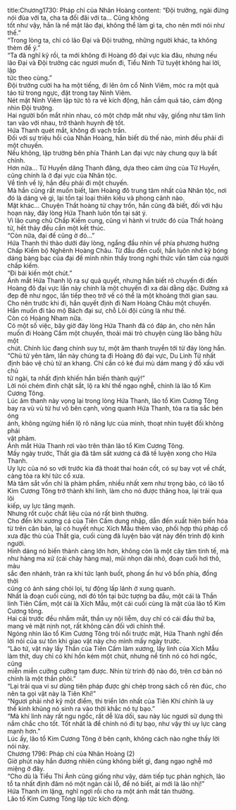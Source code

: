 title:Chương1730: Pháp chỉ của Nhân Hoàng
content:
“Đội trưởng, ngài đừng nói đùa với ta, cha ta đối đãi với ta… Cũng không<br>tốt như vậy, hắn là nể mặt lão đại, không thể làm gì ta, cho nên mới nói như<br>thế.”<br>“Trong lòng ta, chỉ có lão Đại và Đội trưởng, những người khác, ta không<br>thèm để ý.”<br>“Ta đã nghĩ kỹ rồi, ta mới không đi Hoàng đô đại vực kia đâu, nhưng nếu<br>lão Đại và Đội trưởng các ngươi muốn đi, Tiểu Ninh Tử tuyệt không hai lời, lập<br>tức theo cùng.”<br>Đội trưởng cười ha ha một tiếng, đi lên ôm cổ Ninh Viêm, móc ra một quả<br>táo từ trong ngực, đặt trong tay Ninh Viêm.<br>Nét mặt Ninh Viêm lập tức tỏ ra vẻ kích động, hắn cầm quả táo, cảm động<br>nhìn Đội trưởng.<br>Hai người bốn mắt nhìn nhau, có một chớp mắt như vậy, giống như tâm linh<br>tan vào với nhau, trở thành huynh đệ tốt.<br>Hứa Thanh quét mắt, không đi vạch trần.<br>Đối với sự triệu hồi của Nhân Hoàng, hắn biết dù thế nào, mình đều phải đi<br>một chuyến.<br>Nếu không, lập trường bên phía Thánh Lan đại vực này chung quy là bất<br>chính.<br>Hơn nữa… Tử Huyền dâng Thanh đăng, dựa theo cảm ứng của Tử Huyền,<br>cũng chính là ở đại vực của Nhân tộc.<br>Về tình về lý, hắn đều phải đi một chuyến.<br>Mà hắn cũng rất muốn biết, làm Hoàng đô trung tâm nhất của Nhân tộc, nơi<br>đó là dáng vẻ gì, lại tồn tại loại thiên kiêu và phong cảnh nào.<br>Mặt khác… Chuyện Thất hoàng tử chạy trốn, hắn cũng đã biết, đối với hậu<br>hoạn này, đáy lòng Hứa Thanh luôn tồn tại sát ý.<br>Vì lão cung chủ Chấp Kiếm cung, cũng vì hành vi trước đó của Thất hoàng<br>tử, hết thảy đều cần một kết thúc.<br>“Còn nữa, đại đế cũng ở đó…”<br>Hứa Thanh thì thào dưới đáy lòng, ngẩng đầu nhìn về phía phương hướng<br>Chấp Kiếm bộ Nghênh Hoàng Châu. Từ đầu đến cuối, hắn luôn nhớ kỹ bóng<br>dáng bàng bạc của đại đế mình nhìn thấy trong nghi thức vấn tâm của người<br>chấp kiếm.<br>“Đi bái kiến một chút.”<br>Ánh mắt Hứa Thanh lộ ra sự quả quyết, nhưng hắn biết rõ chuyến đi đến<br>Hoàng đô đại vực lần này chính là một chuyến đi xa dài dằng dặc. Đường xá<br>đẹp đẽ như ngọc, lần tiếp theo trở về có thể là một khoảng thời gian sau.<br>Cho nên trước khi đi, hắn quyết định đi Nam Hoàng Châu một chuyến.<br>Hắn muốn đi tảo mộ Bách đại sư, chỗ Lôi đội cũng là như thế.<br>Còn có Hoàng Nham nữa.<br>Có một số việc, bây giờ đáy lòng Hứa Thanh đã có đáp án, cho nên hắn<br>muốn đi Hoàng Cấm một chuyến, thoải mái trò chuyện cùng lão bằng hữu một<br>chút. Chính lúc đang chính suy tư, một âm thanh truyền tới từ đáy lòng hắn.<br>“Chủ tử yên tâm, lần này chúng ta đi Hoàng đô đại vực, Du Linh Tử nhất<br>định bảo vệ chủ tử an khang. Chỉ cần có kẻ đui mù dám mang ý đồ xấu với chủ<br>tử ngài, ta nhất định khiến hắn biến thành quỷ!”<br>Lời nói chém đinh chặt sắt, lộ ra khí thế ngạo nghễ, chính là lão tổ Kim<br>Cương Tông.<br>Lúc âm thanh này vọng lại trong lòng Hứa Thanh, lão tổ Kim Cương Tông<br>bay ra vù vù từ hư vô bên cạnh, vòng quanh Hứa Thanh, tỏa ra tia sắc bén óng<br>ánh, không ngừng hiển lộ rõ năng lực của mình, thoạt nhìn tuyệt đối không phải<br>vật phàm.<br>Ánh mắt Hứa Thanh rơi vào trên thân lão tổ Kim Cương Tông.<br>Mấy ngày trước, Thất gia đã tăm sắt xương cá đã tế luyện xong cho Hứa<br>Thanh.<br>Uy lực của nó so với trước kia đã thoát thai hoán cốt, có sự bay vọt về chất,<br>càng tỏa ra khí tức cổ xưa.<br>Mà tăm sắt vốn chỉ là phàm phẩm, nhiều nhất xem như trọng bảo, có lão tổ<br>Kim Cương Tông trở thành khí linh, làm cho nó được thăng hoa, lại trải qua lôi<br>kiếp, uy lực tăng mạnh.<br>Nhưng rốt cuộc chất liệu của nó rất bình thường.<br>Cho đến khi xương cá của Tiên Cấm dung nhập, dẫn đến xuất hiện biến hóa<br>từ trên căn bản, lại có huyết nhục Xích Mẫu thêm vào, phối hợp thủ pháp cổ<br>xưa đặc thù của Thất gia, cuối cùng đã luyện bảo vật này đến trình độ kinh<br>người.<br>Hình dáng nó biến thành càng lớn hơn, không còn là một cây tăm tinh tế, mà<br>như hàng ma xử (cái chày hàng ma), mũi nhọn dài nhỏ, đoạn cuối hơi thô, màu<br>sắc đen nhánh, tràn ra khí tức lạnh buốt, phong ấn hư vô bốn phía, đồng thời<br>cũng có ánh sáng chói lọi, tự động lấp lánh ở xung quanh.<br>Nhất là đoạn cuối cùng, nơi đó tồn tại bức tượng ba đầu, một cái là Thần<br>linh Tiên Cấm, một cái là Xích Mẫu, một cái cuối cùng là mặt của lão tổ Kim<br>Cương tông.<br>Hai cái trước đều nhắm mắt, thần uy nội liễm, duy chỉ có cái đầu thứ ba,<br>mang vẻ mặt nịnh nọt, rất không cân đối với chỉnh thể.<br>Ngóng nhìn lão tổ Kim Cương Tông trôi nổi trước mặt, Hứa Thanh nghĩ đến<br>lời nói của sư tôn khi giao vật này cho mình mấy ngày trước.<br>“Lão tứ, vật này lấy Thần của Tiên Cấm làm xương, lấy linh của Xích Mẫu<br>làm thịt, duy chỉ có khí hồn kém một chút, nhưng nể tình nó có hơi ngốc, cũng<br>miễn miễn cưỡng cưỡng tạm được. Nhìn từ trình độ nào đó, trên cơ bản nó<br>chính là một thần phôi.”<br>“Lại trải qua vi sư dùng tiên pháp được ghi chép trong sách cổ rèn đúc, cho<br>nên ta gọi vật này là Tiên Khí!”<br>“Ngươi phải nhớ kỹ một điểm, thi triển lớn nhất của Tiên Khí chính là uy<br>thế kinh khủng nó sinh ra vào thời khắc nó tự bạo.”<br>“Mà khí linh này rất ngu ngốc, rất dễ lừa dối, sau này lúc ngươi sử dụng thì<br>nắm chắc cho tốt. Tốt nhất là để chính nó đi tự bạo, như vậy thì uy lực càng<br>mạnh hơn.”<br>Lúc ấy, lão tổ Kim Cương Tông ở bên cạnh, không cách nào nghe thấy lời<br>nói này.<br>Chương 1796: Pháp chỉ của Nhân Hoàng (2)<br>Giờ phút này hắn đương nhiên cũng không biết gì, đang ngạo nghễ mở<br>miệng ở đây.<br>“Cho dù là Tiểu Thí Ảnh cũng giống như vậy, dám tiếp tục phản nghịch, lão<br>tổ ta nhất định đâm nó một ngàn cái lỗ, để nó biết, ai mới là lão nhị!”<br>Hứa Thanh im lặng, nghĩ ngợi rồi cho ra một ánh mắt tán thưởng.<br>Lão tổ Kim Cương Tông lập tức kích động.